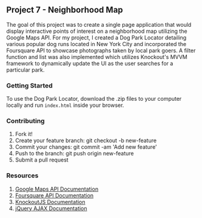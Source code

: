 ## Project 7 - Neighborhood Map

The goal of this project was to create a single page application that would display interactive points of interest on a neighborhood map utilizing the Google Maps API. 
For my project, I created a Dog Park Locator detailing various popular dog runs located in New York City and incorporated the Foursquare API to showcase photographs taken by local park goers.
A filter function and list was also implemented which utilizes Knockout's MVVM framework to dynamically update the UI as the user searches for a particular park.

### Getting Started

To use the Dog Park Locator, download the .zip files to your computer locally and run `index.html` inside your browser.

### Contributing
1. Fork it!
1. Create your feature branch: git checkout -b new-feature
1. Commit your changes: git commit -am 'Add new feature'
1. Push to the branch: git push origin new-feature
1. Submit a pull request

### Resources

1. [Google Maps API Documentation](https://developers.google.com/maps/documentation/)
1. [Foursquare API Documentation](https://developer.foursquare.com/start)
1. [KnockoutJS Documentation](http://knockoutjs.com/documentation/introduction.html)
1. [jQuery AJAX Documentation](http://api.jquery.com/jquery.ajax/)